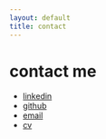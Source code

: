 ```yaml
---
layout: default
title: contact
---
```


# contact me
<!-- 
## [email](https://mailto/) 

## linked in

## github

## [CV](/assets/CV.pdf) -->

<div class="contact-icons">
  <ul>
    <li><a href="https://linkedin.com/in/rory-byrne1" target="_blank" aria-label="LinkedIn">
      linkedin
    </a></li>
    <li><a href="https://github.com/rorybyrne1" target="_blank" aria-label="GitHub">
      github
    </a></li>
    <li><a href="mailto:rory26byrne@gmail.com" aria-label="Email">
      email
    </a></li>
    <li><a href="/assets/CV.pdf" target="_blank" aria-label="CV">
      cv
    </a></li>
  </ul>
</div>